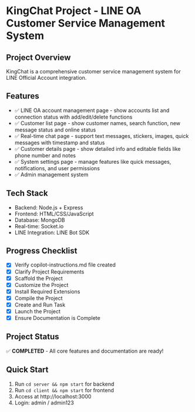 # KingChat Project - LINE OA Customer Service Management System

## Project Overview
KingChat is a comprehensive customer service management system for LINE Official Account integration.

## Features
- ✅ LINE OA account management page - show accounts list and connection status with add/edit/delete functions
- ✅ Customer list page - show customer names, search function, new message status and online status  
- ✅ Real-time chat page - support text messages, stickers, images, quick messages with timestamp and status
- ✅ Customer details page - show detailed info and editable fields like phone number and notes
- ✅ System settings page - manage features like quick messages, notifications, and user permissions
- ✅ Admin management system

## Tech Stack
- Backend: Node.js + Express
- Frontend: HTML/CSS/JavaScript
- Database: MongoDB
- Real-time: Socket.io
- LINE Integration: LINE Bot SDK

## Progress Checklist
- [x] Verify copilot-instructions.md file created
- [x] Clarify Project Requirements
- [x] Scaffold the Project
- [x] Customize the Project
- [x] Install Required Extensions
- [x] Compile the Project
- [x] Create and Run Task
- [x] Launch the Project
- [x] Ensure Documentation is Complete

## Project Status
✅ **COMPLETED** - All core features and documentation are ready!

## Quick Start
1. Run `cd server && npm start` for backend
2. Run `cd client && npm start` for frontend  
3. Access at http://localhost:3000
4. Login: admin / admin123